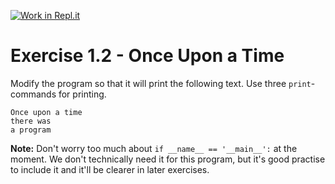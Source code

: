 [![Work in Repl.it](https://classroom.github.com/assets/work-in-replit-14baed9a392b3a25080506f3b7b6d57f295ec2978f6f33ec97e36a161684cbe9.svg)](https://classroom.github.com/online_ide?assignment_repo_id=4753073&assignment_repo_type=AssignmentRepo)
# Exercise 1.2 - Once Upon a Time

Modify the program so that it will print the following text. Use three `print`-commands for printing.

```
Once upon a time
there was
a program
```

**Note:** Don't worry too much about `if __name__ == '__main__':` at the moment. We don't technically need it for this program, but it's good practise to include it and it'll be clearer in later exercises. 
